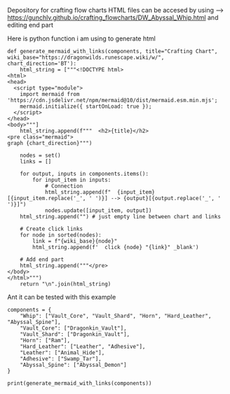 Depository for crafting flow charts
HTML files can be accesed by using --> https://gunchlv.github.io/crafting_flowcharts/DW_Abyssal_Whip.html and editing end part

Here is python function i am using to generate html
```
def generate_mermaid_with_links(components, title="Crafting Chart", wiki_base="https://dragonwilds.runescape.wiki/w/", chart_direction='BT'):
    html_string = ["""<!DOCTYPE html>
<html>
<head>
  <script type="module">
    import mermaid from 'https://cdn.jsdelivr.net/npm/mermaid@10/dist/mermaid.esm.min.mjs';
    mermaid.initialize({ startOnLoad: true });
  </script>
</head>
<body>"""]
    html_string.append(f"""  <h2>{title}</h2>
<pre class="mermaid">
graph {chart_direction}""")
    
    nodes = set()
    links = []

    for output, inputs in components.items():
        for input_item in inputs:
            # Connection
            html_string.append(f"  {input_item}[{input_item.replace('_', ' ')}] --> {output}[{output.replace('_', ' ')}]")
            nodes.update([input_item, output])
    html_string.append("") # just empty line between chart and links
    
    # Create click links
    for node in sorted(nodes):
        link = f"{wiki_base}{node}"
        html_string.append(f'  click {node} "{link}" _blank')
        
    # Add end part
    html_string.append("""</pre>
</body>
</html>""")
    return "\n".join(html_string)
```

Ant it can be tested with this example
```
components = {
    "Whip": ["Vault_Core", "Vault_Shard", "Horn", "Hard_Leather", "Abyssal_Spine"],
    "Vault_Core": ["Dragonkin_Vault"],
    "Vault_Shard": ["Dragonkin_Vault"],
    "Horn": ["Ram"],
    "Hard_Leather": ["Leather", "Adhesive"],
    "Leather": ["Animal_Hide"],
    "Adhesive": ["Swamp_Tar"],
    "Abyssal_Spine": ["Abyssal_Demon"]
}

print(generate_mermaid_with_links(components))
```
